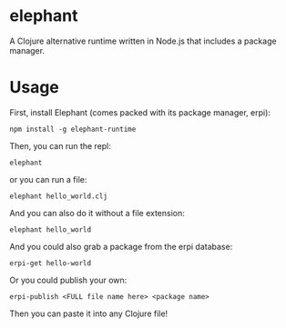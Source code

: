 # elephant
A Clojure alternative runtime written in Node.js that includes a package manager.

# Usage
First, install Elephant (comes packed with its package manager, erpi):
```
npm install -g elephant-runtime
```
Then, you can run the repl:
```
elephant
```
or you can run a file:
```
elephant hello_world.clj
```
And you can also do it without a file extension:
```
elephant hello_world
```
And you could also grab a package from the erpi database:
```
erpi-get hello-world
```
Or you could publish your own:
```
erpi-publish <FULL file name here> <package name>
```
Then you can paste it into any Clojure file!
